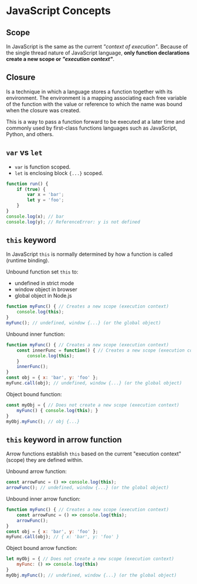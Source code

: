 # JavaScript Concepts

## Scope
In JavaScript is the same as the current _"context of execution"_.
Because of the single thread nature of JavaScript language,
**only function declarations create a new scope or _"execution context"_**.

## Closure
Is a technique in which a language stores a function together with its
environment. The environment is a mapping associating each free variable of
the function with the value or reference to which the name was bound when the
closure was created.

This is a way to pass a function forward to be executed at a later time and
commonly used by first-class functions languages such as JavaScript, Python,
and others.

## `var` vs `let`
* `var` is function scoped.
* `let` is enclosing block `{...}` scoped.

```javascript
function run() {
    if (true) {
        var x = 'bar';
        let y = 'foo';
    }
}
console.log(x); // bar
console.log(y); // ReferenceError: y is not defined
```


## `this` keyword
In JavaScript `this` is normally determined by how a function is called (runtime binding).

Unbound function set `this` to:
* undefined in strict mode
* window object in browser
* global object in Node.js

```javascript
function myFunc() { // Creates a new scope (execution context)
    console.log(this);
}
myFunc(); // undefined, window {...} (or the global object)
```

Unbound inner function:
```javascript
function myFunc() { // Creates a new scope (execution context)
    const innerFunc = function() { // Creates a new scope (execution context)
        console.log(this);
    }
    innerFunc();
}
const obj = { x: 'bar', y: 'foo' };
myFunc.call(obj); // undefined, window {...} (or the global object)
```
Object bound function:
```javascript
const myObj = { // Does not create a new scope (execution context)
    myFunc() { console.log(this); }
}
myObj.myFunc(); // obj {...}
```

## `this` keyword in arrow function
Arrow functions establish `this` based on the current "execution context" (scope)
they are defined within.

Unbound arrow function:
```javascript
const arrowFunc = () => console.log(this);
arrowFunc(); // undefined, window {...} (or the global object)
```

Unbound inner arrow function:
```javascript
function myFunc() { // Creates a new scope (execution context)
    const arrowFunc = () => console.log(this);
    arrowFunc();
}
const obj = { x: 'bar', y: 'foo' };
myFunc.call(obj); // { x: 'bar', y: 'foo' }
```

Object bound arrow function:
```javascript
let myObj = { // Does not create a new scope (execution context)
    myFunc: () => console.log(this)
}
myObj.myFunc(); // undefined, window {...} (or the global object)
```
